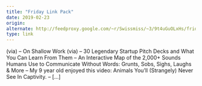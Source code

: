 ```yaml
---
title: "Friday Link Pack"
date: 2019-02-23
origin: 
alternate: http://feedproxy.google.com/~r/Swissmiss/~3/9t4uGuOLxHs/friday-link-pack-313.html
type: link
---
```


(via) – On Shallow Work (via) – 30 Legendary Startup Pitch Decks and What You Can Learn From Them – An Interactive Map of the 2,000+ Sounds Humans Use to Communicate Without Words: Grunts, Sobs, Sighs, Laughs &amp; More – My 9 year old enjoyed this video: Animals You’ll (Strangely) Never See In Captivity. – […]